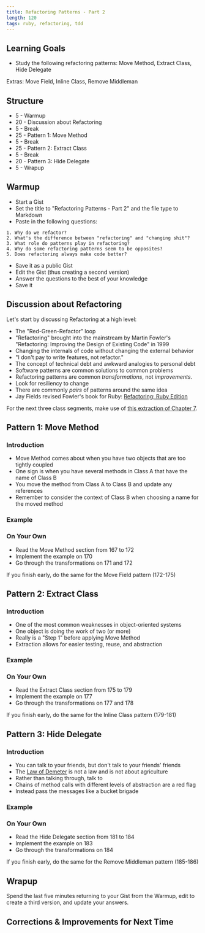 ```yaml
---
title: Refactoring Patterns - Part 2
length: 120
tags: ruby, refactoring, tdd
---
```


## Learning Goals

* Study the following refactoring patterns: Move Method, Extract Class,
Hide Delegate

Extras: Move Field, Inline Class, Remove Middleman

## Structure

* 5 - Warmup
* 20 - Discussion about Refactoring
* 5 - Break
* 25 - Pattern 1: Move Method
* 5 - Break
* 25 - Pattern 2: Extract Class
* 5 - Break
* 20 - Pattern 3: Hide Delegate
* 5 - Wrapup

## Warmup

* Start a Gist
* Set the title to "Refactoring Patterns - Part 2" and the file type to Markdown
* Paste in the following questions:

```
1. Why do we refactor?
2. What's the difference between "refactoring" and "changing shit"?
3. What role do patterns play in refactoring?
4. Why do some refactoring patterns seem to be opposites?
5. Does refactoring always make code better?
```

* Save it as a public Gist
* Edit the Gist (thus creating a second version)
* Answer the questions to the best of your knowledge
* Save it

## Discussion about Refactoring

Let's start by discussing Refactoring at a high level:

* The "Red-Green-Refactor" loop
* "Refactoring" brought into the mainstream by Martin Fowler's
"Refactoring: Improving the Design of Existing Code" in 1999
* Changing the internals of code without changing the external behavior
* "I don't pay to write features, not refactor."
* The concept of technical debt and awkward analogies to personal debt
* Software patterns are common solutions to common problems
* Refactoring patterns are common *transformations*, not *improvements*.
* Look for resiliency to change
* There are commonly *pairs* of patterns around the same idea
* Jay Fields revised Fowler's book for Ruby:
[Refactoring: Ruby Edition](http://www.amazon.com/Refactoring-Edition-Addison-Wesley-Professional-Series/dp/0321984137)

For the next three class segments, make use of
[this extraction of Chapter 7](https://dl.dropboxusercontent.com/u/69001/Refactoring/Refactoring%20-%20Chapter%207.pdf).

## Pattern 1: Move Method

### Introduction

* Move Method comes about when you have two objects that are too tightly coupled
* One sign is when you have several methods in Class A that have the name of Class B
* You move the method from Class A to Class B and update any references
* Remember to consider the context of Class B when choosing a name for the moved method

### Example

### On Your Own

* Read the Move Method section from 167 to 172
* Implement the example on 170
* Go through the transformations on 171 and 172

If you finish early, do the same for the Move Field pattern (172-175)

## Pattern 2: Extract Class

### Introduction

* One of the most common weaknesses in object-oriented systems
* One object is doing the work of two (or more)
* Really is a "Step 1" before applying Move Method
* Extraction allows for easier testing, reuse, and abstraction

### Example

### On Your Own

* Read the Extract Class section from 175 to 179
* Implement the example on 177
* Go through the transformations on 177 and 178

If you finish early, do the same for the Inline Class pattern (179-181)

## Pattern 3: Hide Delegate

### Introduction

* You can talk to your friends, but don't talk to your friends' friends
* The [Law of Demeter](http://en.wikipedia.org/wiki/Law_of_Demeter) is not a law
and is not about agriculture
* Rather than talking through, talk to
* Chains of method calls with different levels of abstraction are a red flag
* Instead pass the messages like a bucket brigade

### Example

### On Your Own

* Read the Hide Delegate section from 181 to 184
* Implement the example on 183
* Go through the transformations on 184

If you finish early, do the same for the Remove Middleman pattern (185-186)

## Wrapup

Spend the last five minutes returning to your Gist from the Warmup, edit
to create a third version, and update your answers.

## Corrections & Improvements for Next Time
